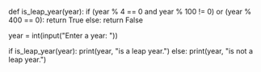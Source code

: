 def is_leap_year(year):
    if (year % 4 == 0 and year % 100 != 0) or (year % 400 == 0):
        return True
    else:
        return False

year = int(input("Enter a year: "))

if is_leap_year(year):
    print(year, "is a leap year.")
else:
    print(year, "is not a leap year.")

